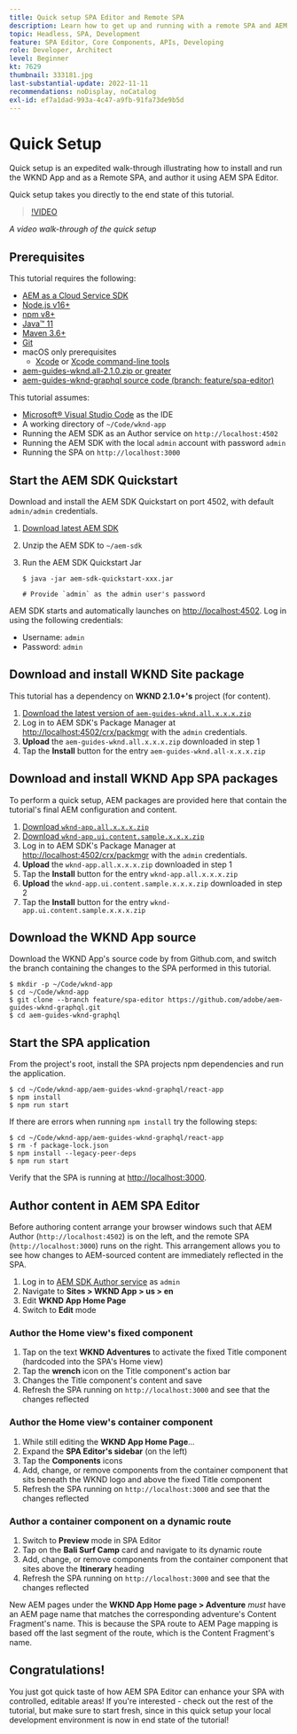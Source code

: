 ```yaml
---
title: Quick setup SPA Editor and Remote SPA
description: Learn how to get up and running with a remote SPA and AEM SPA Editor in 15 mins!
topic: Headless, SPA, Development
feature: SPA Editor, Core Components, APIs, Developing
role: Developer, Architect
level: Beginner
kt: 7629
thumbnail: 333181.jpg
last-substantial-update: 2022-11-11
recommendations: noDisplay, noCatalog
exl-id: ef7a1dad-993a-4c47-a9fb-91fa73de9b5d
---
```

# Quick Setup

Quick setup is an expedited walk-through illustrating how to install and run the WKND App and as a Remote SPA, and author it using AEM SPA Editor.

Quick setup takes you directly to the end state of this tutorial.

>[!VIDEO](https://video.tv.adobe.com/v/333181?quality=12&learn=on)

_A video walk-through of the quick setup_

## Prerequisites

This tutorial requires the following:

+ [AEM as a Cloud Service SDK](https://experienceleague.adobe.com/docs/experience-manager-learn/cloud-service/local-development-environment-set-up/aem-runtime.html?lang=en)
+ [Node.js v16+](https://nodejs.org/en/)
+ [npm v8+](https://www.npmjs.com/)
+ [Java&trade; 11](https://downloads.experiencecloud.adobe.com/content/software-distribution/en/general.html)
+ [Maven 3.6+](https://maven.apache.org/)
+ [Git](https://git-scm.com/downloads)
+ macOS only prerequisites
    + [Xcode](https://developer.apple.com/xcode/) or [Xcode command-line tools](https://developer.apple.com/xcode/resources/)
+ [aem-guides-wknd.all-2.1.0.zip or greater](https://github.com/adobe/aem-guides-wknd/releases)
+ [aem-guides-wknd-graphql source code (branch: feature/spa-editor)](https://github.com/adobe/aem-guides-wknd-graphql/tree/feature/spa-editor)


This tutorial assumes:

+ [Microsoft&reg; Visual Studio Code](https://visualstudio.microsoft.com/) as the IDE
+ A working directory of `~/Code/wknd-app`
+ Running the AEM SDK as an Author service on `http://localhost:4502`
+ Running the AEM SDK with the local `admin` account with password `admin`
+ Running the SPA on `http://localhost:3000`

## Start the AEM SDK Quickstart

Download and install the AEM SDK Quickstart on port 4502, with default `admin/admin` credentials.

1. [Download latest AEM SDK](https://experience.adobe.com/#/downloads/content/software-distribution/en/aemcloud.html?fulltext=AEM*+SDK*&orderby=%40jcr%3Acontent%2Fjcr%3AlastModified&orderby.sort=desc&layout=list&p.offset=0&p.limit=1)
1. Unzip the AEM SDK to `~/aem-sdk`
1. Run the AEM SDK Quickstart Jar

   ```
   $ java -jar aem-sdk-quickstart-xxx.jar
   
   # Provide `admin` as the admin user's password
   ```

AEM SDK starts and automatically launches on [http://localhost:4502](http://localhost:4502). Log in using the following credentials:

+ Username: `admin`
+ Password: `admin`

## Download and install WKND Site package

This tutorial has a dependency on __WKND 2.1.0+'s__ project (for content).

1. [Download the latest version of `aem-guides-wknd.all.x.x.x.zip`](https://github.com/adobe/aem-guides-wknd/releases)
1. Log in to AEM SDK's Package Manager at [http://localhost:4502/crx/packmgr](http://localhost:4502/crx/packmgr) with the `admin` credentials.
1. __Upload__ the `aem-guides-wknd.all.x.x.x.zip` downloaded in step 1
1. Tap the __Install__ button for the entry `aem-guides-wknd.all-x.x.x.zip`

## Download and install WKND App SPA packages

To perform a quick setup, AEM packages are provided here that contain the tutorial's final  AEM configuration and content.

1. [Download `wknd-app.all.x.x.x.zip`](./assets/quick-setup/wknd-app.all-1.0.0-SNAPSHOT.zip)
1. [Download `wknd-app.ui.content.sample.x.x.x.zip`](./assets/quick-setup/wknd-app.ui.content.sample-1.0.1.zip)
1. Log in to AEM SDK's Package Manager at [http://localhost:4502/crx/packmgr](http://localhost:4502/crx/packmgr) with the `admin` credentials.
1. __Upload__ the `wknd-app.all.x.x.x.zip` downloaded in step 1
1. Tap the __Install__ button for the entry `wknd-app.all.x.x.x.zip`
1. __Upload__ the `wknd-app.ui.content.sample.x.x.x.zip` downloaded in step 2
1. Tap the __Install__ button for the entry `wknd-app.ui.content.sample.x.x.x.zip`

## Download the WKND App source

Download the WKND App's source code by from Github.com, and switch the branch containing the changes to the SPA performed in this tutorial.

```
$ mkdir -p ~/Code/wknd-app
$ cd ~/Code/wknd-app
$ git clone --branch feature/spa-editor https://github.com/adobe/aem-guides-wknd-graphql.git
$ cd aem-guides-wknd-graphql
```

## Start the SPA application

From the project's root, install the SPA projects npm dependencies and run the application.

```
$ cd ~/Code/wknd-app/aem-guides-wknd-graphql/react-app
$ npm install
$ npm run start
```

If there are errors when running `npm install` try the following steps:

```
$ cd ~/Code/wknd-app/aem-guides-wknd-graphql/react-app
$ rm -f package-lock.json
$ npm install --legacy-peer-deps
$ npm run start
```

Verify that the SPA is running at [http://localhost:3000](http://localhost:3000).

## Author content in AEM SPA Editor

Before authoring content arrange your browser windows such that AEM Author (`http://localhost:4502`) is on the left, and the remote SPA  (`http://localhost:3000`) runs on the right. This arrangement allows you to see how changes to AEM-sourced content are immediately reflected in the SPA.

1. Log in to [AEM SDK Author service](http://localhost:4502) as `admin`
1. Navigate to __Sites > WKND App > us > en__
1. Edit __WKND App Home Page__
1. Switch to __Edit__ mode

### Author the Home view's fixed component

1. Tap on the text __WKND Adventures__ to activate the fixed Title component (hardcoded into the SPA's Home view)
1. Tap the __wrench__ icon on the Title component's action bar
1. Changes the Title component's content and save
1. Refresh the SPA running on `http://localhost:3000` and see that the changes reflected

### Author the Home view's container component

1. While still editing the __WKND App Home Page__...
1. Expand the __SPA Editor's sidebar__ (on the left)
1. Tap the __Components__ icons
1. Add, change, or remove components from the container component that sits beneath the WKND logo and above the fixed Title component
1. Refresh the SPA running on `http://localhost:3000` and see that the changes reflected

### Author a container component on a dynamic route

1. Switch to __Preview__ mode in SPA Editor
1. Tap on the __Bali Surf Camp__ card and navigate to its dynamic route
1. Add, change, or remove components from the container component that sites above the __Itinerary__ heading
1. Refresh the SPA running on `http://localhost:3000` and see that the changes reflected

New AEM pages under the __WKND App Home page > Adventure__ _must_ have an AEM page name that matches the corresponding adventure's Content Fragment's name. This is because the SPA route to AEM Page mapping is based off the last segment of the route, which is the Content Fragment's name.

## Congratulations!

You just got quick taste of how AEM SPA Editor can enhance your SPA with controlled, editable areas! If you're interested - check out the rest of the tutorial, but make sure to start fresh, since in this quick setup your local development environment is now in  end state of the tutorial!
